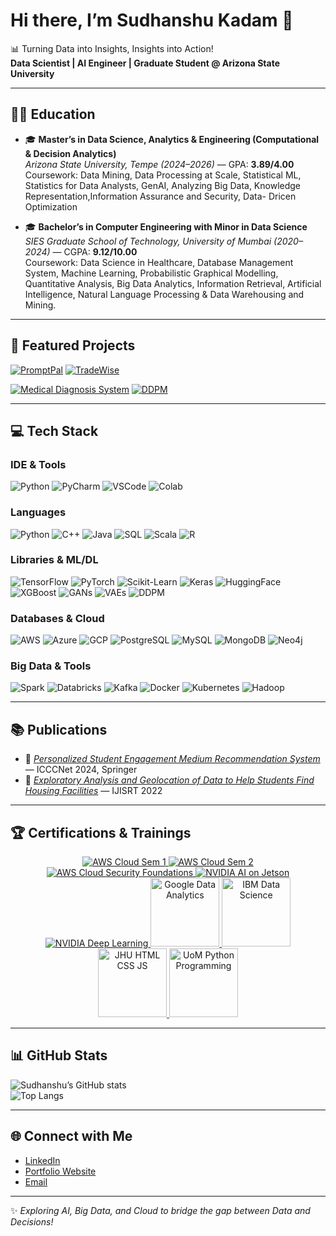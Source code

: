 # Hi there, I’m Sudhanshu Kadam 👋  
📊 Turning Data into Insights, Insights into Action!  
**Data Scientist | AI Engineer | Graduate Student @ Arizona State University**

---

## 👨‍🎓 Education
- 🎓 **Master’s in Data Science, Analytics & Engineering (Computational & Decision Analytics)**  
  *Arizona State University, Tempe (2024–2026)* — GPA: **3.89/4.00**  
  Coursework: Data Mining, Data Processing at Scale, Statistical ML, Statistics for Data Analysts, GenAI, Analyzing Big Data, Knowledge Representation,Information Assurance and Security, Data- Dricen Optimization  

- 🎓 **Bachelor’s in Computer Engineering with Minor in Data Science**  
  *SIES Graduate School of Technology, University of Mumbai (2020–2024)* — CGPA: **9.12/10.00**  
  Coursework: Data Science in Healthcare, Database Management System, Machine Learning, Probabilistic Graphical Modelling, Quantitative Analysis, Big Data Analytics, Information Retrieval, Artificial Intelligence, Natural Language Processing & Data Warehousing and Mining.   

---

## 🚀 Featured Projects
[![PromptPal](https://github-readme-stats.vercel.app/api/pin/?username=SUDHANSHUKADAM&repo=Promptpal&theme=dark&show_owner=false)](https://github.com/SUDHANSHUKADAM/Promptpal)
[![TradeWise](https://github-readme-stats.vercel.app/api/pin/?username=SUDHANSHUKADAM&repo=TradeWise-AI-Powered-Portfolio-Optimization&theme=dark&show_owner=false)](https://github.com/SUDHANSHUKADAM/TradeWise-AI-Powered-Portfolio-Optimization)

[![Medical Diagnosis System](https://github-readme-stats.vercel.app/api/pin/?username=SUDHANSHUKADAM&repo=Medical-Diagnosis-System&theme=dark&show_owner=false)](https://github.com/SUDHANSHUKADAM/Medical-Diagnosis-System)
[![DDPM](https://github-readme-stats.vercel.app/api/pin/?username=SUDHANSHUKADAM&repo=Generating-Realistic-Images-using-DDPM&theme=dark&show_owner=false)](https://github.com/SUDHANSHUKADAM/Generating-Realistic-Images-using-DDPM)

---

## 💻 Tech Stack

### IDE & Tools
![Python](https://img.shields.io/badge/Python-3670A0?style=for-the-badge&logo=python&logoColor=ffdd54)
![PyCharm](https://img.shields.io/badge/PyCharm-000000?style=for-the-badge&logo=pycharm&logoColor=white)
![VSCode](https://img.shields.io/badge/VSCode-0078d7?style=for-the-badge&logo=visual-studio-code&logoColor=white)
![Colab](https://img.shields.io/badge/Google%20Colab-F9AB00?style=for-the-badge&logo=googlecolab&color=525252)

### Languages
![Python](https://img.shields.io/badge/Python-blue?logo=python&logoColor=white)
![C++](https://img.shields.io/badge/C++-00599C?logo=cplusplus&logoColor=white)
![Java](https://img.shields.io/badge/Java-ED8B00?logo=openjdk&logoColor=white)
![SQL](https://img.shields.io/badge/SQL-336791?logo=postgresql&logoColor=white)
![Scala](https://img.shields.io/badge/Scala-red?logo=scala&logoColor=white)
![R](https://img.shields.io/badge/R-276DC3?logo=r&logoColor=white)

### Libraries & ML/DL
![TensorFlow](https://img.shields.io/badge/TensorFlow-FF6F00?logo=tensorflow&logoColor=white)
![PyTorch](https://img.shields.io/badge/PyTorch-EE4C2C?logo=pytorch&logoColor=white)
![Scikit-Learn](https://img.shields.io/badge/Scikit--Learn-F7931E?logo=scikit-learn&logoColor=white)
![Keras](https://img.shields.io/badge/Keras-D00000?logo=keras&logoColor=white)
![HuggingFace](https://img.shields.io/badge/HuggingFace-ffcc00?logo=huggingface&logoColor=black)
![XGBoost](https://img.shields.io/badge/XGBoost-darkgreen?style=flat)
![GANs](https://img.shields.io/badge/GANs-orange?style=flat)
![VAEs](https://img.shields.io/badge/VAEs-purple?style=flat)
![DDPM](https://img.shields.io/badge/DDPM-teal?style=flat)

### Databases & Cloud
![AWS](https://img.shields.io/badge/AWS-232F3E?logo=amazonaws&logoColor=white)
![Azure](https://img.shields.io/badge/Azure-0078D4?logo=microsoftazure&logoColor=white)
![GCP](https://img.shields.io/badge/GCP-4285F4?logo=googlecloud&logoColor=white)
![PostgreSQL](https://img.shields.io/badge/PostgreSQL-316192?logo=postgresql&logoColor=white)
![MySQL](https://img.shields.io/badge/MySQL-005C84?logo=mysql&logoColor=white)
![MongoDB](https://img.shields.io/badge/MongoDB-4EA94B?logo=mongodb&logoColor=white)
![Neo4j](https://img.shields.io/badge/Neo4j-008CC1?logo=neo4j&logoColor=white)

### Big Data & Tools
![Spark](https://img.shields.io/badge/Apache%20Spark-E25A1C?logo=apachespark&logoColor=white)
![Databricks](https://img.shields.io/badge/Databricks-FF3621?logo=databricks&logoColor=white)
![Kafka](https://img.shields.io/badge/Kafka-231F20?logo=apachekafka&logoColor=white)
![Docker](https://img.shields.io/badge/Docker-2496ED?logo=docker&logoColor=white)
![Kubernetes](https://img.shields.io/badge/Kubernetes-326CE5?logo=kubernetes&logoColor=white)
![Hadoop](https://img.shields.io/badge/Hadoop-yellow?style=flat)

---

## 📚 Publications
- 📖 [*Personalized Student Engagement Medium Recommendation System*](https://link.springer.com/book/10.1007/978-981-96-3247-3) — ICCCNet 2024, Springer  
- 📖 [*Exploratory Analysis and Geolocation of Data to Help Students Find Housing Facilities*](https://ijisrt.com/exploratory-analysis-and-geolocation-of-data-to-help-student-find-housing-facilities) — IJISRT 2022  

---

## 🏆 Certifications & Trainings  

<p align="center">
  <!-- AWS -->
  <a href="https://www.credly.com/go/EUZho2d0" target="_blank">
    <img src="https://images.credly.com/size/110x110/images/0f947012-5c53-4e3c-9e3d-16c3bb6ff91f/AWS_Academy_Graduate___AWS_Academy_Cloud_Foundations_Badge2020.png" alt="AWS Cloud Sem 1" />
  </a>
  <a href="https://www.credly.com/go/4CxRY8n3" target="_blank">
    <img src="https://images.credly.com/size/110x110/images/59802c8a-c30c-4adc-8bc4-46aa82af4e4f/AWS_Academy_Graduate___AWS_Academy_Cloud_Architecting_Badge2020.png" alt="AWS Cloud Sem 2" />
  </a>
  <a href="https://www.credly.com/go/w39FULC9" target="_blank">
    <img src="https://images.credly.com/size/110x110/images/3f5fb7f7-4a68-43d9-b84d-74d51d67a4a7/AWS_Academy_Graduate___AWS_Academy_Cloud_Security_Foundations_Badge2020.png" alt="AWS Cloud Security Foundations" />
  </a>

  <!-- NVIDIA -->
  <a href="https://learn.nvidia.com/certificates?id=mF4_Z6C2Qia_m1uAnP91hw" target="_blank">
    <img src="https://images.credly.com/size/110x110/images/8b7c2a2a-b51a-45a3-bd92-3f0af99327b7/image.png" alt="NVIDIA AI on Jetson" />
  </a>
  <a href="https://learn.nvidia.com/certificates?id=tHJ8pel3Rtqec2tyOBP0vg" target="_blank">
    <img src="https://images.credly.com/size/110x110/images/2f3af2e3-b5a7-4666-b0a7-c1f15888f6f0/image.png" alt="NVIDIA Deep Learning" />
  </a>

  <!-- Google -->
  <a href="https://coursera.org/verify/professional-cert/5SHTHUEZKSNB" target="_blank">
    <img src="https://img.icons8.com/color/96/google-logo.png" width="110" alt="Google Data Analytics" />
  </a>

  <!-- IBM -->
  <a href="https://coursera.org/verify/professional-cert/5SY5ASN6HW13" target="_blank">
    <img src="https://img.icons8.com/color/96/ibm.png" width="110" alt="IBM Data Science" />
  </a>

  <!-- Johns Hopkins -->
  <a href="https://coursera.org/verify/3ALHBNX4J2NL" target="_blank">
    <img src="https://img.icons8.com/color/96/javascript.png" width="110" alt="JHU HTML CSS JS" />
  </a>

  <!-- Univ. of Michigan -->
  <a href="https://coursera.org/verify/MJAVJ6BKLPQG" target="_blank">
    <img src="https://img.icons8.com/color/96/python.png" width="110" alt="UoM Python Programming" />
  </a>
</p>

---

## 📊 GitHub Stats
![Sudhanshu’s GitHub stats](https://github-readme-stats.vercel.app/api?username=SUDHANSHUKADAM&show_icons=true&theme=tokyonight)  
![Top Langs](https://github-readme-stats.vercel.app/api/top-langs/?username=SUDHANSHUKADAM&layout=compact&theme=tokyonight)

---

## 🌐 Connect with Me
- [LinkedIn](https://www.linkedin.com/in/sudhanshu-kadam/)  
- [Portfolio Website](https://skadam.framer.website/)  
- [Email](mailto:skadam18@asu.edu)  

---
✨ *Exploring AI, Big Data, and Cloud to bridge the gap between Data and Decisions!*

